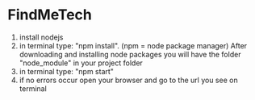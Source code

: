 # FindMeTech

1. install nodejs
2. in terminal type: "npm install". (npm = node package manager)
    After downloading and installing node packages
    you will have the folder "node_module" in your project folder
3. in terminal type: "npm start"
4. if no errors occur open your browser and go to the url you see on terminal
